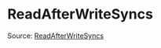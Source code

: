 # ReadAfterWriteSyncs

Source: [ReadAfterWriteSyncs](../../../csrc/device_lower/pass/insert_syncs.cpp#L440)
